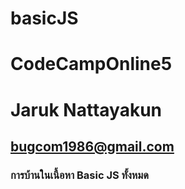 # basicJS  
# CodeCampOnline5  
# Jaruk  Nattayakun  
## bugcom1986@gmail.com 
### การบ้านในเนื้อหา Basic JS ทั้งหมด